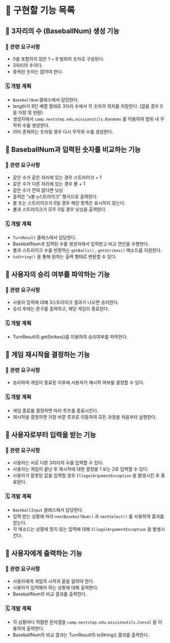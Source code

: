# 🏃 구현할 기능 목록

## 📌 3자리의 수 (BaseballNum) 생성 기능

### 📃 관련 요구사항

- 0을 포함하지 않은 1 ~ 9 범위의 숫자로 구성된다.
- 3자리의 수이다.
- 중복된 숫자는 없어야 한다.



### 🗓️ 개발 계획

- `BaseballNum` 클래스에서 담당한다.
- length가 9인 배열 형태로 3자리 수에서 각 숫자의 위치를 저장한다. (없을 경우 0을 저장 및 반환)
- 생성자에서 `camp.nextstep.edu.missionutils.Randoms` 를 이용하여 범위 내 무작위 수를 생성한다.
- 이미 존재하는 숫자일 경우 다시 무작위 수를 생성한다.





## 📌 BaseballNum과 입력된 숫자를 비교하는 기능

### 📃 관련 요구사항

- 같은 수가 같은 자리에 있는 경우 스트라이크 + 1
- 같은 수가 다른 자리에 있는 경우 볼 + 1
- 같은 수가 전혀 없다면 낫싱
- 출력은 “x볼 y스트라이크” 형식으로 출력한다.
- 볼 또는 스트라이크가 0일 경우 해당 항목은 표시하지 않는다.
- 볼과 스트라이크가 모두 0일 경우 낫싱을 출력한다.



### 🗓️ 개발 계획

- `TurnResult` 클래스에서 담당한다.
- BaseballNum과 입력된 수를 생성자에서 입력받고 비교 연산을 수행한다.
- 볼과 스트라이크 수를 반환하는 `getBalls()` , `getStrikes()` 메소드를 지원한다.
- `toString()`  을 통해 원하는 출력 형태로 변환할 수 있다.





## 📌 사용자의 승리 여부를 파악하는 기능

### 📃 관련 요구사항

- 사용자 입력에 대해 3스트라이크 결과가 나오면 승리한다.
- 승리 후에는 문구를 출력하고, 해당 게임이 종료된다.



### 🗓️ 개발 계획

- TurnResult의 getStrikes()를 이용하여 승리여부를 파악한다.





## 📌 게임 재시작을 결정하는 기능

### 📃 관련 요구사항

- 승리하여 게임이 종료된 이후에 사용자가 재시작 여부를 결정할 수 있다.



### 🗓️ 개발 계획

- 게임 종료를 결정하면 따라 루프를 종료시킨다.
- 재시작을 결정하면 가장 바깥 루프로 이동하여 모든 과정을 처음부터 실행한다.





## 📌 사용자로부터 입력을 받는 기능

### 📃 관련 요구사항

- 사용자는 서로 다른 3자리의 수를 입력할 수 있다.
- 사용자는 게임이 끝난 후 재시작에 대한 결정을 1 또는 2로 입력할 수 있다.
- 사용자가 잘못된 값을 입력할 경우 `IllegalArgumentException` 을 발생시킨 후 종료된다.



### 🗓️ 개발 계획

- `BaseballInput` 클래스에서 담당한다.
- 입력 받는 상황에 따라 `nextBaseballNum()` 과 `nextSelect()` 를 사용하여 결과를 얻는다.
- 각 메소드는 상황에 맞지 않는 입력에 대해 `IllegalArgumentException` 을 발생시킨다.





## 📌 사용자에게 출력하는 기능

### 📃 관련 요구사항

- 사용자에게 게임의 시작과 끝을 알려야 한다.
- 사용자가 입력해야 하는 상황에 대해 출력한다.
- BaseballNum의 비교 결과를 출력한다.



### 🗓️ 개발 계획

- 각 상황마다 적합한 문자열을 `camp.nextstep.edu.missionutils.Consol` 을 이용하여 출력한다.
- BaseballNum의 비교 결과는 TurnResult의 toString() 결과를 출력한다.